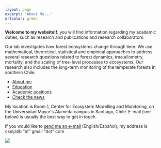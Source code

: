 ```yaml
---
layout: page
excerpt: "About Me..."
urlcolor: green
---
```



**Welcome to my website!!**; you will find information regarding my academic duties, such as research and publications and research collaborators.

Our lab investigates how forest ecosystems change through time. We use mathematical, theoretical, statistical and empirical approaches to address several research questions related to forest dynamics, tree allometry, mortality, and the scaling of tree-level processes to ecosystems. Our research also includes the long-term monitoring of the temperate forests in southern Chile.

* [About me](./about.md)
* [Education](./educa.md)
* [Academic positions](./appoint.md)
* [Check the news](./blog.md)

My location is Room 1, Center for Ecosystem Modelling and Monitoring, on the Universidad Mayor's Alameda campus in Santiago, Chile. E-mail (see below) is usually the best way to get in touch.

If you would like to [send me an e-mail](mailto:cseljatib@gmail.com) (English/Español), my address is cseljatib "at" gmail "dot" com


<!--- 
**Some of my older websites**
- [My old website](https://cseljatib.wixsite.com/biometria)
- [My old linux help](http://biometria.ufro.cl/myLinuxHelp/)
* [Mentoirs](./educa.md)
-->

![](images/chacai01.jpg)
